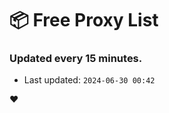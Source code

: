 # :package: Free Proxy List
### Updated every 15 minutes.

- Last updated: `2024-06-30 00:42`

:heart:
